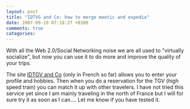 ```yaml
---
layout: post
title: "IDTVG and Co: how to merge meetic and expedia"
date: 2007-09-18 07:18:27 +0100
comments: true
categories:
---
```

With all the Web 2.0/Social Networking noise we are all used to "virtually socialize", but now you can use it to do more and improve the quality of your trips.

The site [IDTGV and Co](http://idtgvandco.idtgv.com/) (only in French so far) allows you to enter your profile and hobbies. Then when you do a reservation for the TGV (high speed train) you can match it up with other travelers. I have not tried this service yet since I am mainly traveling in the north of France but I will for sure try it as soon as I can.... Let me know if you have tested it.
